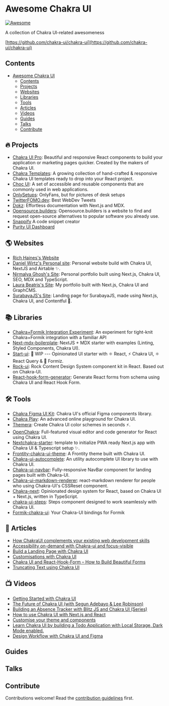 # Awesome Chakra UI

[![Awesome](https://awesome.re/badge.svg)](https://awesome.re)

A collection of Chakra UI-related awesomeness

[https://github.com/chakra-ui/chakra-ui](https://github.com/chakra-ui/chakra-ui)

## Contents

- [Awesome Chakra UI](#awesome-chakra-ui)
  - [Contents](#contents)
  - [Projects](#-projects)
  - [Websites](#%EF%B8%8F-websites)
  - [Libraries](#%EF%B8%8F-libraries)
  - [Tools](#%EF%B8%8F-tools)
  - [Articles](#-articles)
  - [Videos](#%EF%B8%8F-videos)
  - [Guides](#guides)
  - [Talks](#talks)
  - [Contribute](#contribute)

## 🔥 Projects

- [Chakra UI Pro](https://pro.chakra-ui.com): Beautiful and responsive React components to build your application or marketing pages quicker. Created by the makers of Chakra UI.
- [Chakra Templates](https://chakra-templates.dev): A growing collection of hand-crafted & responsive Chakra UI templates ready to drop into your React project.
- [Choc UI](https://choc-ui.tech/): A set of accessible and reusable components that are commonly used in web applications.
- [OnlySetups](https://github.com/wobsoriano/onlysetups): OnlyFans, but for pictures of desk setups
- [TwitterFOMO.dev](https://github.com/tomdohnal/twitter-fomo): Best WebDev Tweets
- [Dokz](https://github.com/remorses/dokz): Effortless documentation with Next.js and MDX.
- [Opensource.builders](https://github.com/junaid33/opensource.builders): Opensource.builders is a website to find and request open-source alternatives to popular software you already use.
- [Snappify](https://snappify.io/) A code snippet creator
- [Purity UI Dashboard](https://www.creative-tim.com/product/purity-ui-dashboard)

## 🌎️ Websites

- [Rich Haines's Website](https://richardhaines.dev/)
- [Daniel Wirtz's Personal site](https://github.com/wirtzdan/website): Personal website build with Chakra UI, NextJS and Airtable ✨.
- [Nirmalya Ghosh's Site](https://github.com/ghoshnirmalya/nirmalyaghosh.com): Personal portfolio built using Next.js, Chakra UI, SEO, MDX and TypeScript.
- [Laura Beatris's Site](https://github.com/LauraBeatris/laurabeatris.com): My portfolio built with Next.js, Chakra UI and GraphCMS.
- [SurabayaJS's Site](https://github.com/surabayajs/surabayajs.org): Landing page for SurabayaJS, made using Next.js, Chakra UI, and Contentful 🐊.

## 📚️ Libraries
- [Chakra+Formik Integration Experiment](https://github.com/with-heart/chakra-formik-experiment/): An experiment for tight-knit Chakra+Formik integration with a familiar API
- [Next-mdx-boilerplate](https://github.com/whoisryosuke/next-mdx-boilerplate): NextJS + MDX starter with examples (Linting, Styled Components, Chakra UI).
- [Start-ui](https://github.com/BearStudio/start-ui): 🚧 WIP --- Opinionated UI starter with ⚛️ React, ⚡️ Chakra UI, ⚛️ React Query & 🐜 Formiz.
- [Rock-ui](https://github.com/rockcontent/rock-ui): Rock Content Design System component kit in React. Based out on Chakra-UI.
- [React-hook-form-generator](https://github.com/FionnCasey/react-hook-form-generator): Generate React forms from schema using Chakra UI and React Hook Form.

## 🛠️ Tools

- [Chakra Figma UI Kit](https://www.figma.com/community/file/971408767069651759): Chakra UI's official Figma components library.
- [Chakra Play](https://chakra-play.tk/): An advanced online playground for Chakra UI. 
- [Themera](https://themera.vercel.app/): Create Chakra UI color schemes in seconds ⚡️.
- [OpenChakra](https://openchakra.app/): Full-featured visual editor and code generator for React using Chakra UI.
- [Nextchakra-starter](https://github.com/sozonome/nextchakra-starter): template to initialize PWA ready Next.js app with Chakra UI & Typescript setup ✨.
- [Frontity-chakra-ui-theme](https://github.com/chakra-ui/frontity-chakra-ui-theme): A Frontity theme built with Chakra UI.
- [Chakra-ui-autocomplete](https://github.com/koolamusic/chakra-ui-autocomplete): An utility autocomplete UI library to use with Chakra UI.
- [Chakra-ui-navbar](https://github.com/dimitrisraptis96/chakra-ui-navbar): Fully-responsive NavBar component for landing pages built with Chakra-UI. 
- [Chakra-ui-markdown-renderer](https://github.com/mustaphaturhan/chakra-ui-markdown-renderer): react-markdown renderer for people who using Chakra-UI's CSSReset component.
- [Chakra-next](https://github.com/47ng/chakra-next): Opinionated design system for React, based on Chakra UI + Next.js, written in TypeScript.
- [chakra-ui-steps](https://github.com/jeanverster/chakra-ui-steps): Steps component designed to work seamlessly with Chakra UI.
- [Formik-chakra-ui](https://github.com/kgnugur/formik-chakra-ui): Your Chakra-UI bindings for Formik

## 📝 Articles

- [How ChakraUI complements your existing web development skills](https://dominik.sumer.dev/blog/chakra-complements-webdevs)
- [Accessibility on-demand with Chakra-ui and focus-visible](https://medium.com/@keeganfamouss/accessibility-on-demand-with-chakra-ui-and-focus-visible-19413b1bc6f9)
- [Build a Landing Page with Chakra UI](https://raptis.wtf/blog/build-a-landing-page-with-chakra-ui-part-1/)
- [Customisations with Chakra UI](https://www.easyreact.com/articles/chakra-ui-customisations)
- [Chakra UI and React-Hook-Form – How to Build Beautiful Forms](https://www.freecodecamp.org/news/how-to-use-react-hook-form-with-chakra-ui/)
- [Truncating Text using Chakra UI](https://dev.to/estheragbaje/how-to-truncate-text-using-chakra-ui-4mpj)

## 📺️ Videos

- [Getting Started with Chakra UI](https://youtu.be/wI2vqXsjsIo)
- [The Future of Chakra UI (with Segun Adebayo & Lee Robinson)](https://www.youtube.com/watch?v=I5xEc9t-HZg&t=1182s)
- [Building an Absence Tracker with Blitz JS and Chakra UI (Series)](https://youtu.be/bJmFwle8Ax0)
- [How to use Chakra UI with Next.js and React](https://youtube.com/watch?v=ubB5l-HVPgY&feature=share)
- [Customise your theme and components](https://youtube.com/watch?v=1J8dUyeUWO4&feature=share)
- [Learn Chakra UI by building a Todo Application with Local Storage, Dark Mode enabled.](https://youtube.com/watch?v=QVnkGqEsbK0&feature=share)
- [Design Workflow with Chakra UI and Figma](https://youtu.be/Gm7qHn9Y_Ro)

## Guides

## Talks

## Contribute

Contributions welcome! Read the [contribution guidelines](contributing.md) first.
